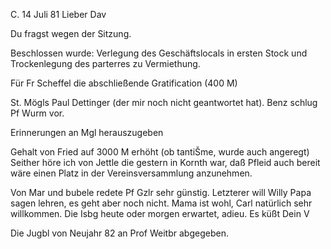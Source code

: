  C. 14 Juli 81
Lieber Dav

Du fragst wegen der Sitzung.

Beschlossen wurde: Verlegung des Geschäftslocals in ersten Stock und Trockenlegung des parterres zu Vermiethung.

Für Fr Scheffel die abschließende Gratification (400 M)

St. Mögls Paul Dettinger (der mir noch nicht geantwortet hat). Benz schlug Pf Wurm vor.

Erinnerungen an Mgl herauszugeben

Gehalt von Fried auf 3000 M erhöht (ob tantiŠme, wurde auch angeregt) 
Seither höre ich von Jettle die gestern in Kornth war, daß Pfleid auch bereit wäre einen Platz in der Vereinsversammlung anzunehmen.

Von Mar und bubele redete Pf Gzlr sehr günstig. Letzterer will Willy Papa sagen lehren, es geht aber noch nicht. Mama ist wohl, Carl natürlich sehr willkommen. Die Isbg heute oder morgen erwartet, adieu. Es küßt  Dein V

Die Jugbl von Neujahr 82 an Prof Weitbr abgegeben.
